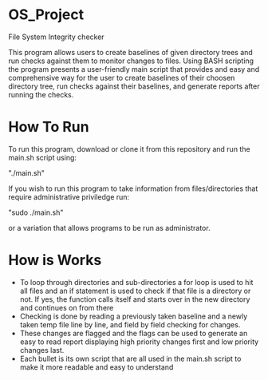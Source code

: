 # OS_Project
File System Integrity checker

This program allows users to create baselines of given directory trees and run checks against them to monitor changes to files. Using BASH scripting the program presents a user-friendly main script that provides and easy and comprehensive way for the user to create baselines of their choosen directory tree, run checks against their baselines, and generate reports after running the checks. 

# How To Run
To run this program, download or clone it from this repository and run the main.sh script using: 

"./main.sh"

If you wish to run this program to take information from files/directories that require administrative priviledge run: 

"sudo ./main.sh"

or a variation that allows programs to be run as administrator.

# How is Works
* To loop through directories and sub-directories a for loop is used to hit all files and an if statement is used to check if that file is a directory or not. If yes, the function calls itself and starts over in the new directory and continues on from there
* Checking is done by reading a previously taken baseline and a newly taken temp file line by line, and field by field checking for changes. 
* These changes are flagged and the flags can be used to generate an easy to read report displaying high priority changes first and low priority changes last.
* Each bullet is its own script that are all used in the main.sh script to make it more readable and easy to understand
